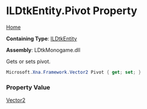 # ILDtkEntity\.Pivot Property

[Home](../../../README.md)

**Containing Type**: [ILDtkEntity](../README.md)

**Assembly**: LDtkMonogame\.dll

  
 Gets or sets pivot\. 

```csharp
Microsoft.Xna.Framework.Vector2 Pivot { get; set; }
```

### Property Value

[Vector2](https://docs.microsoft.com/en-us/dotnet/api/microsoft.xna.framework.vector2)

